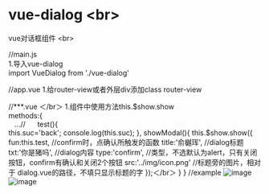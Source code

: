 # vue-dialog    \<br> 
vue对话框组件    \<br> 

//main.js  
1.导入vue-dialog  
import VueDialog from './vue-dialog'  

//app.vue
1.给router-view或者外层div添加class  router-view  
  <router-view class="router-view"></router-view>   
  
//***.vue  ＜/br＞
1.组件中使用方法this.$show.show  
  methods:{             
    ...//   
    test(){    
                this.suc='back';
                console.log(this.suc);
    },
    showModal(){
                this.$show.show({
                    fun:this.test,         //confirm时，点确认所触发的函数
                    title:'俞樾珲',         //dialog标题
                    txt:'你是猪吗',         //dialog内容
                    type:'confirm',       //类型，不选默认为alert，只有关闭按钮，confirm有确认和关闭2个按钮
                    src:'../img/icon.png' //标题旁的图片，相对于 dialog.vue的路径，不填只显示标题的字
                });＜/br＞
    }
  }
//example
 ![image]( https://github.com/yuyuehui123/vue-dialog/1.jpg)
 ![image]( https://github.com/yuyuehui123/vue-dialog/2.jpg)
